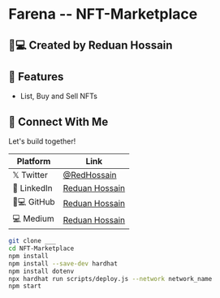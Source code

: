 # Farena -- NFT-Marketplace

## 👨💻 Created by **Reduan Hossain**

## 🌟 Features  
- List, Buy and Sell NFTs

## 📱 Connect With Me  
Let's build together!  

| Platform       | Link                                                                 |
|----------------|----------------------------------------------------------------------|
| 𝕏 Twitter      | [@RedHossain](https://twitter.com/RedHossain)                        |
| 💼 LinkedIn    | [Reduan Hossain](https://www.linkedin.com/in/redhossain/)            |
| 👨💻 GitHub    | [Reduan Hossain](https://github.com/r3dh0ss4in)                      |
| 💻 Medium    | [Reduan Hossain](https://redhossain.medium.com/)                       |

```bash
git clone ___
cd NFT-Marketplace
npm install
npm install --save-dev hardhat
npm install dotenv
npx hardhat run scripts/deploy.js --network network_name
npm start
```